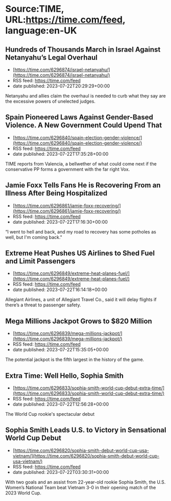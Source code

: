 # Source:TIME, URL:https://time.com/feed, language:en-UK

## Hundreds of Thousands March in Israel Against Netanyahu’s Legal Overhaul
 - [https://time.com/6296874/israel-netanyahu/](https://time.com/6296874/israel-netanyahu/)
 - RSS feed: https://time.com/feed
 - date published: 2023-07-22T20:29:29+00:00

Netanyahu and allies claim the overhaul is needed to curb what they say are the excessive powers of unelected judges.

## Spain Pioneered Laws Against Gender-Based Violence. A New Government Could Upend That
 - [https://time.com/6296840/spain-election-gender-violence/](https://time.com/6296840/spain-election-gender-violence/)
 - RSS feed: https://time.com/feed
 - date published: 2023-07-22T17:35:28+00:00

TIME reports from Valencia, a bellwether of what could come next if the conservative PP forms a government with the far right Vox.

## Jamie Foxx Tells Fans He is Recovering From an Illness After Being Hospitalized
 - [https://time.com/6296861/jamie-foxx-recovering/](https://time.com/6296861/jamie-foxx-recovering/)
 - RSS feed: https://time.com/feed
 - date published: 2023-07-22T17:16:30+00:00

“I went to hell and back, and my road to recovery has some potholes as well, but I'm coming back."

## Extreme Heat Pushes US Airlines to Shed Fuel and Limit Passengers
 - [https://time.com/6296849/extreme-heat-planes-fuel/](https://time.com/6296849/extreme-heat-planes-fuel/)
 - RSS feed: https://time.com/feed
 - date published: 2023-07-22T16:14:18+00:00

Allegiant Airlines, a unit of Allegiant Travel Co., said it will delay flights if there’s a threat to passenger safety.

## Mega Millions Jackpot Grows to $820 Million
 - [https://time.com/6296839/mega-millions-jackpot/](https://time.com/6296839/mega-millions-jackpot/)
 - RSS feed: https://time.com/feed
 - date published: 2023-07-22T15:35:05+00:00

The potential jackpot is the fifth largest in the history of the game.

## Extra Time: Well Hello, Sophia Smith
 - [https://time.com/6296833/sophia-smith-world-cup-debut-extra-time/](https://time.com/6296833/sophia-smith-world-cup-debut-extra-time/)
 - RSS feed: https://time.com/feed
 - date published: 2023-07-22T12:56:28+00:00

The World Cup rookie's spectacular debut

## Sophia Smith Leads U.S. to Victory in Sensational World Cup Debut
 - [https://time.com/6296820/sophia-smith-debut-world-cup-usa-vietnam/](https://time.com/6296820/sophia-smith-debut-world-cup-usa-vietnam/)
 - RSS feed: https://time.com/feed
 - date published: 2023-07-22T03:30:31+00:00

With two goals and an assist from 22-year-old rookie Sophia Smith, the U.S. Women’s National Team beat Vietnam 3-0 in their opening match of the 2023 World Cup.


